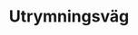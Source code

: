 ---
title: 'Utrymningsväg'
symbol_image: 'symbols/kr/45.svg'
weight: 45
card: true
card_color: 'bg-symbol-green'
---
